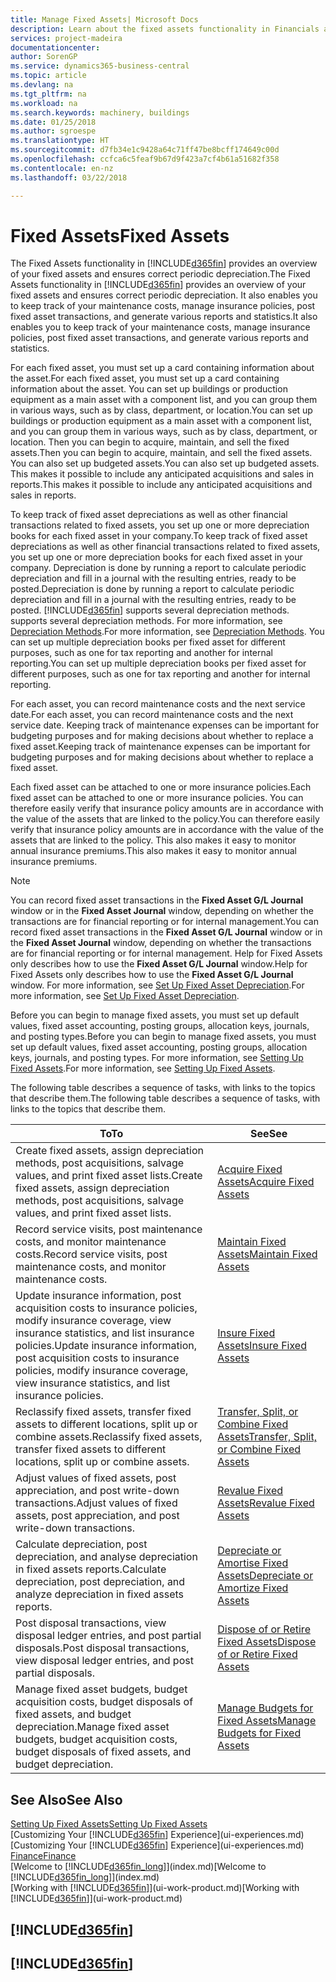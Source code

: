 ```yaml
---
title: Manage Fixed Assets| Microsoft Docs
description: Learn about the fixed assets functionality in Financials and get an overview of how to work with fixed assets.
services: project-madeira
documentationcenter: 
author: SorenGP
ms.service: dynamics365-business-central
ms.topic: article
ms.devlang: na
ms.tgt_pltfrm: na
ms.workload: na
ms.search.keywords: machinery, buildings
ms.date: 01/25/2018
ms.author: sgroespe
ms.translationtype: HT
ms.sourcegitcommit: d7fb34e1c9428a64c71ff47be8bcff174649c00d
ms.openlocfilehash: ccfca6c5feaf9b67d9f423a7cf4b61a51682f358
ms.contentlocale: en-nz
ms.lasthandoff: 03/22/2018

---
```

# <a name="fixed-assets"></a><span data-ttu-id="2b9bf-103">Fixed Assets</span><span class="sxs-lookup"><span data-stu-id="2b9bf-103">Fixed Assets</span></span>
<span data-ttu-id="2b9bf-104">The Fixed Assets functionality in [!INCLUDE[d365fin](includes/d365fin_md.md)] provides an overview of your fixed assets and ensures correct periodic depreciation.</span><span class="sxs-lookup"><span data-stu-id="2b9bf-104">The Fixed Assets functionality in [!INCLUDE[d365fin](includes/d365fin_md.md)] provides an overview of your fixed assets and ensures correct periodic depreciation.</span></span> <span data-ttu-id="2b9bf-105">It also enables you to keep track of your maintenance costs, manage insurance policies, post fixed asset transactions, and generate various reports and statistics.</span><span class="sxs-lookup"><span data-stu-id="2b9bf-105">It also enables you to keep track of your maintenance costs, manage insurance policies, post fixed asset transactions, and generate various reports and statistics.</span></span>

<span data-ttu-id="2b9bf-106">For each fixed asset, you must set up a card containing information about the asset.</span><span class="sxs-lookup"><span data-stu-id="2b9bf-106">For each fixed asset, you must set up a card containing information about the asset.</span></span> <span data-ttu-id="2b9bf-107">You can set up buildings or production equipment as a main asset with a component list, and you can group them in various ways, such as by class, department, or location.</span><span class="sxs-lookup"><span data-stu-id="2b9bf-107">You can set up buildings or production equipment as a main asset with a component list, and you can group them in various ways, such as by class, department, or location.</span></span> <span data-ttu-id="2b9bf-108">Then you can begin to acquire, maintain, and sell the fixed assets.</span><span class="sxs-lookup"><span data-stu-id="2b9bf-108">Then you can begin to acquire, maintain, and sell the fixed assets.</span></span> <span data-ttu-id="2b9bf-109">You can also set up budgeted assets.</span><span class="sxs-lookup"><span data-stu-id="2b9bf-109">You can also set up budgeted assets.</span></span> <span data-ttu-id="2b9bf-110">This makes it possible to include any anticipated acquisitions and sales in reports.</span><span class="sxs-lookup"><span data-stu-id="2b9bf-110">This makes it possible to include any anticipated acquisitions and sales in reports.</span></span>

<span data-ttu-id="2b9bf-111">To keep track of fixed asset depreciations as well as other financial transactions related to fixed assets, you set up one or more depreciation books for each fixed asset in your company.</span><span class="sxs-lookup"><span data-stu-id="2b9bf-111">To keep track of fixed asset depreciations as well as other financial transactions related to fixed assets, you set up one or more depreciation books for each fixed asset in your company.</span></span> <span data-ttu-id="2b9bf-112">Depreciation is done by running a report to calculate periodic depreciation and fill in a journal with the resulting entries, ready to be posted.</span><span class="sxs-lookup"><span data-stu-id="2b9bf-112">Depreciation is done by running a report to calculate periodic depreciation and fill in a journal with the resulting entries, ready to be posted.</span></span> [!INCLUDE[d365fin](includes/d365fin_md.md)]<span data-ttu-id="2b9bf-113"> supports several depreciation methods.</span><span class="sxs-lookup"><span data-stu-id="2b9bf-113"> supports several depreciation methods.</span></span> <span data-ttu-id="2b9bf-114">For more information, see [Depreciation Methods](fa-depreciation-methods.md).</span><span class="sxs-lookup"><span data-stu-id="2b9bf-114">For more information, see [Depreciation Methods](fa-depreciation-methods.md).</span></span> <span data-ttu-id="2b9bf-115">You can set up multiple depreciation books per fixed asset for different purposes, such as one for tax reporting and another for internal reporting.</span><span class="sxs-lookup"><span data-stu-id="2b9bf-115">You can set up multiple depreciation books per fixed asset for different purposes, such as one for tax reporting and another for internal reporting.</span></span>

<span data-ttu-id="2b9bf-116">For each asset, you can record maintenance costs and the next service date.</span><span class="sxs-lookup"><span data-stu-id="2b9bf-116">For each asset, you can record maintenance costs and the next service date.</span></span> <span data-ttu-id="2b9bf-117">Keeping track of maintenance expenses can be important for budgeting purposes and for making decisions about whether to replace a fixed asset.</span><span class="sxs-lookup"><span data-stu-id="2b9bf-117">Keeping track of maintenance expenses can be important for budgeting purposes and for making decisions about whether to replace a fixed asset.</span></span>

<span data-ttu-id="2b9bf-118">Each fixed asset can be attached to one or more insurance policies.</span><span class="sxs-lookup"><span data-stu-id="2b9bf-118">Each fixed asset can be attached to one or more insurance policies.</span></span> <span data-ttu-id="2b9bf-119">You can therefore easily verify that insurance policy amounts are in accordance with the value of the assets that are linked to the policy.</span><span class="sxs-lookup"><span data-stu-id="2b9bf-119">You can therefore easily verify that insurance policy amounts are in accordance with the value of the assets that are linked to the policy.</span></span> <span data-ttu-id="2b9bf-120">This also makes it easy to monitor annual insurance premiums.</span><span class="sxs-lookup"><span data-stu-id="2b9bf-120">This also makes it easy to monitor annual insurance premiums.</span></span>

> [!NOTE]  
>   <span data-ttu-id="2b9bf-121">You can record fixed asset transactions in the **Fixed Asset G/L Journal** window or in the **Fixed Asset Journal** window, depending on whether the transactions are for financial reporting or for internal management.</span><span class="sxs-lookup"><span data-stu-id="2b9bf-121">You can record fixed asset transactions in the **Fixed Asset G/L Journal** window or in the **Fixed Asset Journal** window, depending on whether the transactions are for financial reporting or for internal management.</span></span> <span data-ttu-id="2b9bf-122">Help for Fixed Assets only describes how to use the **Fixed Asset G/L Journal** window.</span><span class="sxs-lookup"><span data-stu-id="2b9bf-122">Help for Fixed Assets only describes how to use the **Fixed Asset G/L Journal** window.</span></span> <span data-ttu-id="2b9bf-123">For more information, see [Set Up Fixed Asset Depreciation](fa-how-setup-depreciation.md).</span><span class="sxs-lookup"><span data-stu-id="2b9bf-123">For more information, see [Set Up Fixed Asset Depreciation](fa-how-setup-depreciation.md).</span></span>

<span data-ttu-id="2b9bf-124">Before you can begin to manage fixed assets, you must set up default values, fixed asset accounting, posting groups, allocation keys, journals, and posting types.</span><span class="sxs-lookup"><span data-stu-id="2b9bf-124">Before you can begin to manage fixed assets, you must set up default values, fixed asset accounting, posting groups, allocation keys, journals, and posting types.</span></span> <span data-ttu-id="2b9bf-125">For more information, see [Setting Up Fixed Assets](fa-setup.md).</span><span class="sxs-lookup"><span data-stu-id="2b9bf-125">For more information, see [Setting Up Fixed Assets](fa-setup.md).</span></span>

<span data-ttu-id="2b9bf-126">The following table describes a sequence of tasks, with links to the topics that describe them.</span><span class="sxs-lookup"><span data-stu-id="2b9bf-126">The following table describes a sequence of tasks, with links to the topics that describe them.</span></span>

| <span data-ttu-id="2b9bf-127">To</span><span class="sxs-lookup"><span data-stu-id="2b9bf-127">To</span></span> | <span data-ttu-id="2b9bf-128">See</span><span class="sxs-lookup"><span data-stu-id="2b9bf-128">See</span></span> |
| --- | --- |
| <span data-ttu-id="2b9bf-129">Create fixed assets, assign depreciation methods, post acquisitions, salvage values, and print fixed asset lists.</span><span class="sxs-lookup"><span data-stu-id="2b9bf-129">Create fixed assets, assign depreciation methods, post acquisitions, salvage values, and print fixed asset lists.</span></span> |[<span data-ttu-id="2b9bf-130">Acquire Fixed Assets</span><span class="sxs-lookup"><span data-stu-id="2b9bf-130">Acquire Fixed Assets</span></span>](fa-how-acquire.md) |
| <span data-ttu-id="2b9bf-131">Record service visits, post maintenance costs, and monitor maintenance costs.</span><span class="sxs-lookup"><span data-stu-id="2b9bf-131">Record service visits, post maintenance costs, and monitor maintenance costs.</span></span> |[<span data-ttu-id="2b9bf-132">Maintain Fixed Assets</span><span class="sxs-lookup"><span data-stu-id="2b9bf-132">Maintain Fixed Assets</span></span>](fa-how-maintain.md) |
| <span data-ttu-id="2b9bf-133">Update insurance information, post acquisition costs to insurance policies, modify insurance coverage, view insurance statistics, and list insurance policies.</span><span class="sxs-lookup"><span data-stu-id="2b9bf-133">Update insurance information, post acquisition costs to insurance policies, modify insurance coverage, view insurance statistics, and list insurance policies.</span></span> |[<span data-ttu-id="2b9bf-134">Insure Fixed Assets</span><span class="sxs-lookup"><span data-stu-id="2b9bf-134">Insure Fixed Assets</span></span>](fa-how-insure.md) |
| <span data-ttu-id="2b9bf-135">Reclassify fixed assets, transfer fixed assets to different locations, split up or combine assets.</span><span class="sxs-lookup"><span data-stu-id="2b9bf-135">Reclassify fixed assets, transfer fixed assets to different locations, split up or combine assets.</span></span> |[<span data-ttu-id="2b9bf-136">Transfer, Split, or Combine Fixed Assets</span><span class="sxs-lookup"><span data-stu-id="2b9bf-136">Transfer, Split, or Combine Fixed Assets</span></span>](fa-how-trans-split-combine.md) |
| <span data-ttu-id="2b9bf-137">Adjust values of fixed assets, post appreciation, and post write-down transactions.</span><span class="sxs-lookup"><span data-stu-id="2b9bf-137">Adjust values of fixed assets, post appreciation, and post write-down transactions.</span></span> |[<span data-ttu-id="2b9bf-138">Revalue Fixed Assets</span><span class="sxs-lookup"><span data-stu-id="2b9bf-138">Revalue Fixed Assets</span></span>](fa-how-revalue.md) |
| <span data-ttu-id="2b9bf-139">Calculate depreciation, post depreciation, and analyse depreciation in fixed assets reports.</span><span class="sxs-lookup"><span data-stu-id="2b9bf-139">Calculate depreciation, post depreciation, and  analyze depreciation in fixed assets reports.</span></span> |[<span data-ttu-id="2b9bf-140">Depreciate or Amortise Fixed Assets</span><span class="sxs-lookup"><span data-stu-id="2b9bf-140">Depreciate or Amortize Fixed Assets</span></span>](fa-how-depreciate-amortize.md) |
| <span data-ttu-id="2b9bf-141">Post disposal transactions, view disposal ledger entries, and post partial disposals.</span><span class="sxs-lookup"><span data-stu-id="2b9bf-141">Post disposal transactions, view disposal ledger entries, and post partial disposals.</span></span> |[<span data-ttu-id="2b9bf-142">Dispose of or Retire Fixed Assets</span><span class="sxs-lookup"><span data-stu-id="2b9bf-142">Dispose of or Retire Fixed Assets</span></span>](fa-how-dispose-retire.md) |
| <span data-ttu-id="2b9bf-143">Manage fixed asset budgets, budget acquisition costs, budget disposals of fixed assets, and budget depreciation.</span><span class="sxs-lookup"><span data-stu-id="2b9bf-143">Manage fixed asset budgets, budget acquisition costs, budget disposals of fixed assets, and budget depreciation.</span></span> |[<span data-ttu-id="2b9bf-144">Manage Budgets for Fixed Assets</span><span class="sxs-lookup"><span data-stu-id="2b9bf-144">Manage Budgets for Fixed Assets</span></span>](fa-how-manage-budgets.md) |

## <a name="see-also"></a><span data-ttu-id="2b9bf-145">See Also</span><span class="sxs-lookup"><span data-stu-id="2b9bf-145">See Also</span></span>
[<span data-ttu-id="2b9bf-146">Setting Up Fixed Assets</span><span class="sxs-lookup"><span data-stu-id="2b9bf-146">Setting Up Fixed Assets</span></span>](fa-setup.md)  
<span data-ttu-id="2b9bf-147">[Customizing Your [!INCLUDE[d365fin](includes/d365fin_md.md)] Experience](ui-experiences.md)</span><span class="sxs-lookup"><span data-stu-id="2b9bf-147">[Customizing Your [!INCLUDE[d365fin](includes/d365fin_md.md)] Experience](ui-experiences.md)</span></span>  
[<span data-ttu-id="2b9bf-148">Finance</span><span class="sxs-lookup"><span data-stu-id="2b9bf-148">Finance</span></span>](finance.md)  
<span data-ttu-id="2b9bf-149">[Welcome to [!INCLUDE[d365fin_long](includes/d365fin_long_md.md)]](index.md)</span><span class="sxs-lookup"><span data-stu-id="2b9bf-149">[Welcome to [!INCLUDE[d365fin_long](includes/d365fin_long_md.md)]](index.md)</span></span>  
<span data-ttu-id="2b9bf-150">[Working with [!INCLUDE[d365fin](includes/d365fin_md.md)]](ui-work-product.md)</span><span class="sxs-lookup"><span data-stu-id="2b9bf-150">[Working with [!INCLUDE[d365fin](includes/d365fin_md.md)]](ui-work-product.md)</span></span>

## [!INCLUDE[d365fin](includes/free_trial_md.md)]  
## [!INCLUDE[d365fin](includes/training_link_md.md)]

